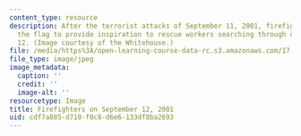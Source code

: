 ```yaml
---
content_type: resource
description: After the terrorist attacks of September 11, 2001, firefighters hung
  the flag to provide inspiration to rescue workers searching through debris on September
  12. (Image courtesy of the Whitehouse.)
file: /media/https%3A/open-learning-course-data-rc.s3.amazonaws.com/17-524-nationalism-fall-2004/cdf7a885d710f0c8d6e6133df8ba2693_chp_flag.jpg
file_type: image/jpeg
image_metadata:
  caption: ''
  credit: ''
  image-alt: ''
resourcetype: Image
title: Firefighters on September 12, 2001
uid: cdf7a885-d710-f0c8-d6e6-133df8ba2693
---
```


